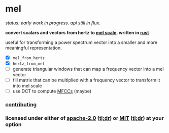 # mel

*status: early work in progress. api still in flux.*

<!--
[![Build Status](https://travis-ci.org/snd/mel.svg?branch=master)](https://travis-ci.org/snd/mel/branches)
-->
<!--
[![](https://meritbadge.herokuapp.com/mel)](https://crates.io/crates/mel)
-->

**convert scalars and vectors from hertz to [mel scale](https://en.wikipedia.org/wiki/Mel_scale).
written in [rust](https://www.rust-lang.org/)**

useful for transforming a power spectrum vector into a smaller
and more meaningful representation.

- [x] `mel_from_hertz`
- [x] `hertz_from_mel`
- [ ] generate triangular windows that can map a frequency vector into a mel vector
- [ ] fill matrix that can be multiplied with a frequency vector to transform it into mel scale
- [ ] use DCT to compute [MFCCs](https://en.wikipedia.org/wiki/Mel-frequency_cepstrum) (maybe)

<!--
to use add `mel = "*"`
to the `[dependencies]` section of your `Cargo.toml` and call `extern crate mel;` in your code.
-->

<!--
## [read the documentation for an example and more !](https://snd.github.io/mel/mel/index.html)
-->

### [contributing](contributing.md)

### licensed under either of [apache-2.0](LICENSE-APACHE) ([tl;dr](https://tldrlegal.com/license/apache-license-2.0-(apache-2.0))) or [MIT](LICENSE-MIT) ([tl;dr](https://tldrlegal.com/license/mit-license)) at your option

